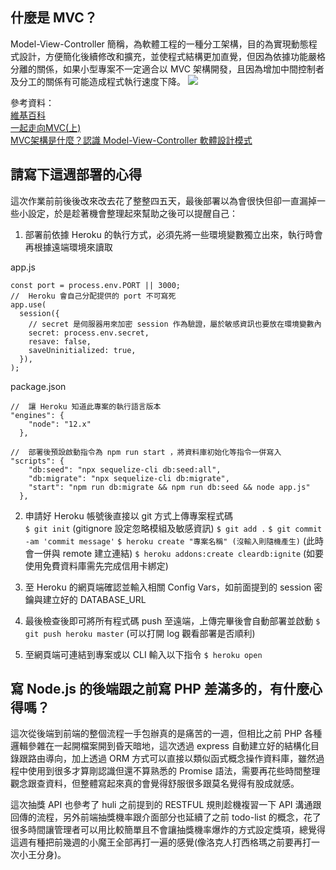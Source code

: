 ## 什麼是 MVC？

Model-View-Controller 簡稱，為軟體工程的一種分工架構，目的為實現動態程式設計，方便簡化後續修改和擴充，並使程式結構更加直覺，但因為依據功能嚴格分離的關係，如果小型專案不一定適合以 MVC 架構開發，且因為增加中間控制者及分工的關係有可能造成程式執行速度下降。
![](https://imgur.com/bVwaxlv.jpg)

參考資料：  
[維基百科](https://zh.wikipedia.org/wiki/MVC)  
[一起走向MVC(上)](https://www.infolight.com/new/ShareDetail.aspx?DocumentID=NDUz)  
[MVC架構是什麼？認識 Model-View-Controller 軟體設計模式](https://tw.alphacamp.co/blog/mvc-model-view-controller)


## 請寫下這週部署的心得

這次作業前前後後改來改去花了整整四五天，最後部署以為會很快但卻一直漏掉一些小設定，於是趁著機會整理起來幫助之後可以提醒自己：

1. 部署前依據 Heroku 的執行方式，必須先將一些環境變數獨立出來，執行時會再根據遠端環境來讀取

app.js

```
const port = process.env.PORT || 3000;
//  Heroku 會自己分配提供的 port 不可寫死
app.use(
  session({
    // secret 是伺服器用來加密 session 作為驗證，屬於敏感資訊也要放在環境變數內
    secret: process.env.secret,
    resave: false,
    saveUninitialized: true,
  }),
);
```

package.json
```
//  讓 Heroku 知道此專案的執行語言版本
"engines": {
    "node": "12.x"
  },

//  部署後預設啟動指令為 npm run start ，將資料庫初始化等指令一併寫入
"scripts": {
    "db:seed": "npx sequelize-cli db:seed:all",
    "db:migrate": "npx sequelize-cli db:migrate",
    "start": "npm run db:migrate && npm run db:seed && node app.js"
  },
```

2. 申請好 Heroku 帳號後直接以 git 方式上傳專案程式碼  
`$ git init`  (gitignore 設定忽略模組及敏感資訊)
`$ git add .`
`$ git commit -am 'commit message'`
`$ heroku create "專案名稱" (沒輸入則隨機產生)`  (此時會一併與 remote 建立連結)
`$ heroku addons:create cleardb:ignite`  (如要使用免費資料庫需先完成信用卡綁定)

3. 至 Heroku 的網頁端確認並輸入相關 Config Vars，如前面提到的 session 密鑰與建立好的 DATABASE_URL

4. 最後檢查後即可將所有程式碼 push 至遠端，上傳完畢後會自動部署並啟動
`$ git push heroku master` (可以打開 log 觀看部署是否順利)

5. 至網頁端可連結到專案或以 CLI 輸入以下指令
`$ heroku open`

## 寫 Node.js 的後端跟之前寫 PHP 差滿多的，有什麼心得嗎？

這次從後端到前端的整個流程一手包辦真的是痛苦的一週，但相比之前 PHP 各種邏輯參雜在一起開檔案開到昏天暗地，這次透過 express 自動建立好的結構化目錄跟路由導向，加上透過 ORM 方式可以直接以類似函式概念操作資料庫，雖然過程中使用到很多才算剛認識但還不算熟悉的 Promise 語法，需要再花些時間整理觀念跟查資料，但整體寫起來真的會覺得舒服很多跟莫名覺得有股成就感。

這次抽獎 API 也參考了 huli 之前提到的 RESTFUL 規則趁機複習一下 API 溝通跟回傳的流程，另外前端抽獎機率跟介面部分也延續了之前 todo-list 的概念，花了很多時間讓管理者可以用比較簡單且不會讓抽獎機率爆炸的方式設定獎項，總覺得這週有種把前幾週的小魔王全部再打一遍的感覺(像洛克人打西格瑪之前要再打一次小王分身)。